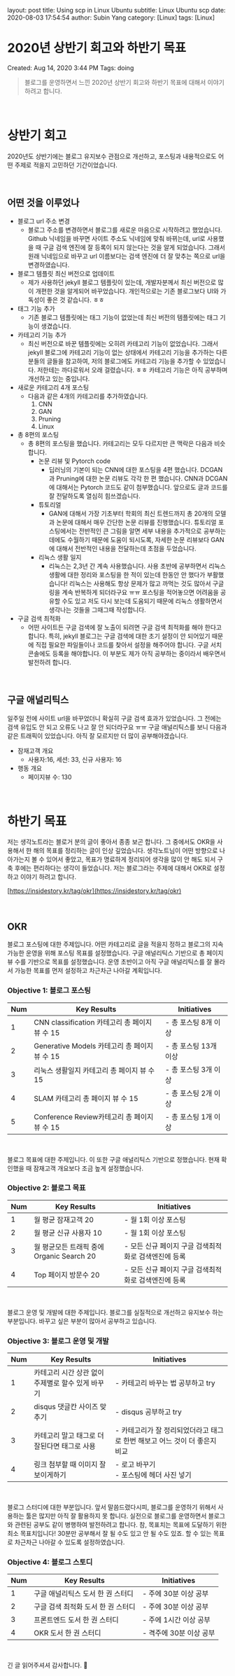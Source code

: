 layout: post
title: Using scp in Linux Ubuntu
subtitle: Linux Ubuntu scp
date:   2020-08-03 17:54:54
author: Subin Yang
category: [Linux]
tags: [Linux]





# 2020년 상반기 회고와 하반기 목표

Created: Aug 14, 2020 3:44 PM
Tags: doing





> 블로그를 운영하면서 느낀 2020년 상반기 회고와 하반기 목표에 대해서 이야기 하려고 합니다.

<br>



# 상반기 회고

2020년도 상반기에는 블로그 유지보수 관점으로 개선하고, 포스팅과 내용적으로도 어떤 주제로 적을지 고민하던 기간이었습니다. 

<br>

## 어떤 것을 이루었나

- 블로그 url 주소 변경
    - 블로그 주소를 변경하면서 블로그를 새로운 마음으로 시작하려고 했었습니다. Github 닉네임을 바꾸면 사이트 주소도 닉네임에 맞춰 바뀌는데, url로 사용했을 때 구글 검색 엔진에 잘 등록이 되지 않는다는 것을 알게 되었습니다. 그래서 원래 닉네임으로 바꾸고 url 이름보다는 검색 엔진에 더 잘 맞추는 쪽으로 url을 변경하였습니다.
- 블로그 템플릿 최신 버전으로 업데이트
    - 제가 사용하던 jekyll 블로그 템플릿이 있는데, 개발자분께서 최신 버전으로 많이 개편한 것을 알게되어 바꾸었습니다. 개인적으로는 기존 블로그보다 UI와 가독성이 좋은 것 같습니다. ㅎㅎ
- 태그 기능 추가
    - 기존 블로그 템플릿에는 태그 기능이 없었는데 최신 버전의 템플릿에는 태그 기능이 생겼습니다.
- 카테고리 기능 추가
    - 최신 버전으로 바꾼 템플릿에는 오히려 카테고리 기능이 없었습니다. 그래서 jekyll 블로그에 카테고리 기능이 없는 상태에서 카테고리 기능을 추가하는 다른 분들의 글들을 참고하여, 저의 블로그에도 카테고리 기능을 추가할 수 있었습니다. 저한테는 까다로워서 오래 걸렸습니다. ㅎㅎ 카테고리 기능은 아직 공부하며 개선하고 있는 중입니다.
- 새로운 카테고리 4개 포스팅
    - 다음과 같은 4개의 카테고리를 추가하였습니다.
        1. CNN
        2. GAN
        3. Pruning
        4. Linux
- 총 8편의 포스팅
    - 총 8편의 포스팅을 했습니다. 카테고리는 모두 다르지만 큰 맥락은 다음과 비슷합니다.
        - 논문 리뷰 및 Pytorch code
            - 딥러닝의 기본이 되는 CNN에 대한 포스팅을 4편 했습니다. DCGAN과 Pruning에 대한 논문 리뷰도 각각 한 편 했습니다. CNN과 DCGAN에 대해서는 Pytorch 코드도 같이 첨부했습니다. 앞으로도 글과 코드를 잘 전달하도록 열심히 힘쓰겠습니다.
        - 튜토리얼
            - GAN에 대해서 가장 기초부터 학회의 최신 트렌드까지 총 20개의 모델과 논문에 대해서 매우 간단한 논문 리뷰를 진행했습니다. 튜토리얼 포스팅에서는 전반적인 큰 그림을 알면 세부 내용을 추가적으로 공부하는 데에도 수월하기 때문에 도움이 되시도록, 자세한 논문 리뷰보다 GAN에 대해서 전반적인 내용을 전달하는데 초점을 두었습니다.
        - 리눅스 생활 일지
            - 리눅스는 2,3년 간 계속 사용했습니다. 사용 초반에 공부하면서 리눅스 생활에 대한 정리와 포스팅을 한 적이 있는데 한동안 안 했다가 부활했습니다! 리눅스는 사용해도 항상 문제가 많고 까먹는 것도 많아서 구글링을 계속 반복하게 되더라구요 ㅠㅠ 포스팅을 적어놓으면 어려움을 공유할 수도 있고 저도 다시 보는데 도움되기 때문에 리눅스 생활하면서 생각나는 것들을 그때그때 작성합니다.
- 구글 검색 최적화
    - 어떤 사이트든 구글 검색에 잘 노출이 되려면 구글 검색 최적화를 해야 한다고 합니다. 특히, jekyll 블로그는 구글 검색에 대한 초기 설정이 안 되어있기 때문에 직접 필요한 파일들이나 코드를 찾아서 설정을 해주어야 합니다. 구글 서치 콘솔에도 등록을 해야합니다. 이 부분도 제가 아직 공부하는 중이라서 배우면서 발전하려 합니다.

<br>



## 구글 애널리틱스

일주일 전에 사이트 url을 바꾸었더니 확실히 구글 검색 효과가 있었습니다. 그 전에는 검색 유입도 안 되고 오류도 나고 잘 안 되더라구요 ㅠㅠ 구글 애널리틱스를 보니 다음과 같은 트래픽이 있었습니다. 아직 잘 모르지만 더 많이 공부해야겠습니다.

- 잠재고객 개요
    - 사용자:16, 세션: 33, 신규 사용자: 16
- 행동 개요
    - 페이지뷰 수: 130

<br>



# 하반기 목표

저는 생각노트라는 블로거 분의 글이 좋아서 종종 보곤 합니다. 그 중에서도 OKR을 사용해서 한 해의 목표를 정리하는 글이 인상 깊었습니다. 생각노트님이 어떤 방향으로 나아가는지 볼 수 있어서 좋았고, 목표가 명료하게 정리되어 생각을 많이 안 해도 되서 구축 후에는 편리하다는 생각이 들었습니다.  저는 블로그라는 주제에 대해서 OKR로 설정하고 이야기 하려고 합니다. 

[https://insidestory.kr/tag/okr](https://insidestory.kr/tag/okr)



<br>

## OKR

블로그 포스팅에 대한 주제입니다. 어떤 카테고리로 글을 적을지 정하고 블로그의 지속가능한 운영을 위해 포스팅 목표를 설정했습니다. 구글 애널리틱스 기반으로 총 페이지 뷰 수를 기반으로 목표를 설정했습니다. 운영 초반이고 아직 구글 애널리틱스를 잘 몰라서 가능한 목표를 먼저 설정하고 차근차근 나아갈 계획입니다.

<h3>Objective 1: 블로그 포스팅</h3>

| Num  | Key Results                                    | Initiatives           |
| ---- | ---------------------------------------------- | --------------------- |
| 1    | CNN classification 카테고리 총 페이지 뷰 수 15 | - 총 포스팅 8개 이상  |
| 2    | Generative Models 카테고리 총 페이지 뷰 수 15  | - 총 포스팅 13개 이상 |
| 3    | 리눅스 생활일지 카테고리 총 페이지 뷰 수 15    | - 총 포스팅 3개 이상  |
| 4    | SLAM 카테고리 총 페이지 뷰 수 15               | - 총 포스팅 2개 이상  |
| 5    | Conference Review카테고리 총 페이지 뷰 수 15   | - 총 포스팅 1개 이상  |

<br>

블로그 목표에 대한 주제입니다. 이 또한 구글 애널리틱스 기반으로 정했습니다. 현재 확인했을 때 잠재고객 개요보다 조금 높게 설정했습니다. 

<h3>Objective 2: 블로그 목표</h3>

| Num  | Key Results                               | Initiatives                                           |
| ---- | ----------------------------------------- | ----------------------------------------------------- |
| 1    | 월 평균 잠재고객 20                       | \- 월 1회 이상 포스팅                                 |
| 2    | 월 평균 신규 사용자 10                    | \- 월 1회 이상 포스팅                                 |
| 3    | 월 평균모든 트래픽 중에 Organic Search 20 | \- 모든 신규 페이지 구글 검색최적화로 검색엔진에 등록 |
| 4    | Top 페이지 방문수 20                      | \- 모든 신규 페이지 구글 검색최적화로 검색엔진에 등록 |

<br>



블로그 운영 및 개발에 대한 주제입니다. 블로그를 실질적으로 개선하고 유지보수 하는 부분입니다. 바꾸고 싶은 부분이 많아서 공부하고 있습니다.

<h3>Objective 3: 블로그 운영 및 개발</h3>

| Num  | Key Results                                       | Initiatives                                                  |
| ---- | ------------------------------------------------- | ------------------------------------------------------------ |
| 1    | 카테고리 시간 상관 없이 주제별로 할수 있게 바꾸기 | \- 카테고리 바꾸는 법 공부하고 try                           |
| 2    | disqus 댓글칸 사이즈 맞추기                       | \- disqus 공부하고 try                                       |
| 3    | 카테고리 말고 태그로 더 잘된다면 태그로 사용      | \- 카테고리가 잘 정리되었더라고 태그로 한번 해보고 어느 것이 더 좋은지 비교 |
| 4    | 링크 첨부할 때 이미지 잘 보이게하기               | \- 로고 바꾸기<br>- 포스팅에 헤더 사진 넣기                  |

<br>



블로그 스터디에 대한 부분입니다. 앞서 말씀드렸다시피, 블로그를 운영하기 위해서 사용하는 툴은 많지만 아직 잘 활용하지 못 합니다. 실전으로 블로그를 운영하면서 블로그와 관련된 공부도 같이 병행하여 발전하려고 합니다. 참, 목표치는 목표에 도달하기 위한 최소 목표치입니다! 30분만 공부해서 잘 될 수도 있고 안 될 수도 있죠. 할 수 있는 목표로 차근차근 나아갈 수 있도록 설정하였습니다.



<h3>Objective 4: 블로그 스토디</h3>

| Num  | Key Results                        | Initiatives              |
| ---- | ---------------------------------- | ------------------------ |
| 1    | 구글 애널리틱스 도서 한 권 스터디  | \- 주에 30분 이상 공부   |
| 2    | 구글 검색 최적화 도서 한 권 스터디 | \- 주에 30분 이상 공부   |
| 3    | 프론트엔드 도서 한 권 스터디       | \- 주에 1시간 이상 공부  |
| 4    | OKR 도서 한 권 스터디              | \- 격주에 30분 이상 공부 |



<br>

긴 글 읽어주셔셔 감사합니다. 🙂